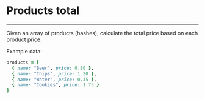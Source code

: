 # Products total
---

Given an array of products (hashes), calculate the total price based on each product price.

Example data:
```ruby
products = [
  { name: "Beer", price: 0.80 },
  { name: "Chips", price: 1.20 },
  { name: "Water", price: 0.35 },
  { name: "Cookies", price: 1.75 }
]
```
